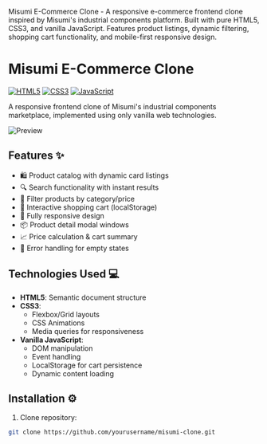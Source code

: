 Misumi E-Commerce Clone - A responsive e-commerce frontend clone inspired by Misumi's industrial components platform. Built with pure HTML5, CSS3, and vanilla JavaScript. Features product listings, dynamic filtering, shopping cart functionality, and mobile-first responsive design.



# Misumi E-Commerce Clone

[![HTML5](https://img.shields.io/badge/HTML5-E34F26?style=for-the-badge&logo=html5&logoColor=white)](https://developer.mozilla.org/en-US/docs/Web/HTML)
[![CSS3](https://img.shields.io/badge/CSS3-1572B6?style=for-the-badge&logo=css3&logoColor=white)](https://developer.mozilla.org/en-US/docs/Web/CSS)
[![JavaScript](https://img.shields.io/badge/JavaScript-F7DF1E?style=for-the-badge&logo=javascript&logoColor=black)](https://developer.mozilla.org/en-US/docs/Web/JavaScript)

A responsive frontend clone of Misumi's industrial components marketplace, implemented using only vanilla web technologies.

![Preview](screenshots/preview.png) <!-- Add actual screenshot path -->

## Features ✨

- 🛍️ Product catalog with dynamic card listings
- 🔍 Search functionality with instant results
- 🧩 Filter products by category/price
- 🛒 Interactive shopping cart (localStorage)
- 📱 Fully responsive design
- 📦 Product detail modal windows
- 📈 Price calculation & cart summary
- 🎯 Error handling for empty states

## Technologies Used 💻

- **HTML5**: Semantic document structure
- **CSS3**: 
  - Flexbox/Grid layouts
  - CSS Animations
  - Media queries for responsiveness
- **Vanilla JavaScript**:
  - DOM manipulation
  - Event handling
  - LocalStorage for cart persistence
  - Dynamic content loading

## Installation ⚙️

1. Clone repository:
```bash
git clone https://github.com/yourusername/misumi-clone.git
